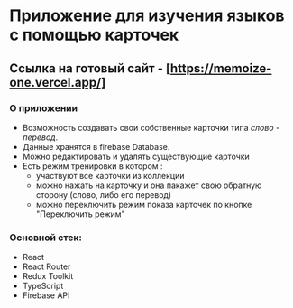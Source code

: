 # Приложение для изучения языков с помощью карточек

## Ссылка на готовый сайт - [https://memoize-one.vercel.app/]

### О приложении
* Возможность создавать свои собственные карточки типа *слово - перевод*.
* Данные хранятся в firebase Database. 
* Можно редактировать и удалять существующие карточки
* Есть режим тренировки в котором :
    * участвуют все карточки из коллекции 
    * можно нажать на карточку и она пакажет свою обратную сторону (слово, либо его перевод)
    * можно переключить режим показа карточек по кнопке "Переключить режим"

### Основной стек:
* React
* React Router
* Redux Toolkit
* TypeScript
* Firebase API

